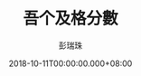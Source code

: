 ---
issue: 296
title: 吾个及格分數
author: 彭瑞珠
language: 四縣
date: 2018-10-11T00:00:00.000+08:00
topic: 抒懷
difficulty: 2
wikidata: Q98096180
wikidata_link: https://www.wikidata.org/wiki/Q98096180
author_wikidata_link: https://www.wikidata.org/wiki/Q98096341
author_wikidata: Q98096341
---